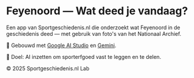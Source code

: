 # Feyenoord — Wat deed je vandaag?

Een app van Sportgeschiedenis.nl die onderzoekt wat Feyenoord in de geschiedenis deed — met gebruik van foto's van het Nationaal Archief.

🔗 Gebouwd met [Google AI Studio](https://ai.google.dev/aistudio) en [Gemini](https://ai.google.dev).

📸 Doel: AI inzetten om sporterfgoed vast te leggen en te delen.

© 2025 Sportgeschiedenis.nl Lab
